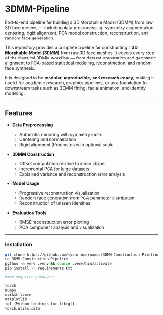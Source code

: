 # 3DMM-Pipeline
End-to-end pipeline for building a 3D Morphable Model (3DMM) from raw 3D face meshes — including data preprocessing, symmetry augmentation, centering, rigid alignment, PCA model construction, reconstruction, and random face generation.

This repository provides a complete pipeline for constructing a **3D Morphable Model (3DMM)** from raw 3D face meshes. It covers every step of the classical 3DMM workflow — from dataset preparation and geometric alignment to PCA-based statistical modeling, reconstruction, and random face synthesis.  

It is designed to be **modular, reproducible, and research-ready**, making it useful for academic research, graphics pipelines, or as a foundation for downstream tasks such as 3DMM fitting, facial animation, and identity modeling.

---

## Features

- **Data Preprocessing**
  - Automatic mirroring with symmetry index
  - Centering and normalization
  - Rigid alignment (Procrustes with optional scale)

- **3DMM Construction**
  - Offset computation relative to mean shape
  - Incremental PCA for large datasets
  - Explained variance and reconstruction error analysis

- **Model Usage**
  - Progressive reconstruction visualization
  - Random face generation from PCA parameter distribution
  - Reconstruction of unseen identities

- **Evaluation Tools**
  - RMSE reconstruction error plotting
  - PCA component analysis and visualization

---

### Installation

```bash
git clone https://github.com/<your-username>/3DMM-Construction-Pipeline.git
cd 3DMM-Construction-Pipeline
python -m venv .venv && source .venv/bin/activate
pip install -r requirements.txt

#### Required packages:

torch
numpy
scikit-learn
matplotlib
igl (Python bindings for libigl)
torch.utils.data


